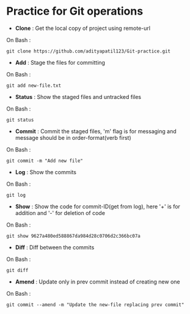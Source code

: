 # Practice for Git operations

- **Clone** : Get the local copy of project using remote-url

On Bash : 
```
git clone https://github.com/adityapatil123/Git-practice.git
```

- **Add** : Stage the files for committing

On Bash : 
```
git add new-file.txt
```

- **Status** : Show the staged files and untracked files

On Bash : 
```
git status
```

- **Commit** : Commit the staged files, 'm' flag is for messaging and message should be in order-format(verb first)

On Bash : 
```
git commit -m "Add new file"
```

- **Log** : Show the commits

On Bash : 
```
git log
```

- **Show** : Show the code for commit-ID(get from log), here '+' is for addition and '-' for deletion of code

On Bash : 
```
git show 9627a480ed588867da984d28c0706d2c366bc07a
```

- **Diff** : Diff between the commits

On Bash : 
```
git diff
```

- **Amend** : Update only in prev commit instead of creating new one

On Bash : 
```
git commit --amend -m "Update the new-file replacing prev commit"
```






